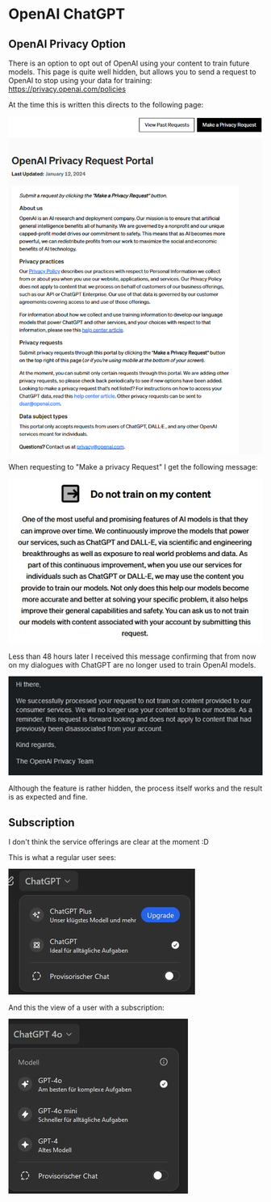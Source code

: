 # OpenAI ChatGPT

## OpenAI Privacy Option

There is an option to opt out of OpenAI using your content to train future models. This page is quite well hidden, but allows you to send a request to OpenAI to stop using your data for training: <https://privacy.openai.com/policies>

At the time this is written this directs to the following page:

![ChatGPT_privacy](_ChatGPT_privacy1.png)

When requesting to "Make a privacy Request" I get the following message:

![ChatGPT_privacy](_ChatGPT_privacy2.png)

Less than 48 hours later I received this message confirming that from now on my dialogues with ChatGPT are no longer used to train OpenAI models.

![ChatGPT_privacy](_ChatGPT_privacy3.jpg)

Although the feature is rather hidden, the process itself works and the result is as expected and fine.

## Subscription

I don't think the service offerings are clear at the moment :D

This is what a regular user sees:

![ChatGPT_kein_Abo](_ChatGPT_kein_Abo.jpg)

And this the view of a user with a subscription:

![ChatGPT_mit_Abo](_ChatGPT_mit_Abo.jpg)
